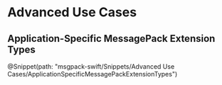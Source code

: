 # Advanced Use Cases

## Application-Specific MessagePack Extension Types

@Snippet(path: "msgpack-swift/Snippets/Advanced Use Cases/ApplicationSpecificMessagePackExtensionTypes")
